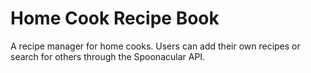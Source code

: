 # Home Cook Recipe Book

A recipe manager for home cooks. Users can add their own recipes or search for others through the Spoonacular API.
